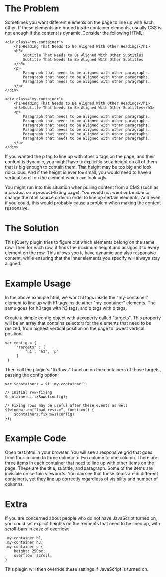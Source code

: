 The Problem
===========

Sometimes you want different elements on the page to line up with each other. If these elements are buried inside container elements, usually CSS is not enough if the content is dynamic. Consider the following HTML:

    <div class="my-container">
        <h1>Heading That Needs to Be Aligned With Other Headings</h1>
        <h3>
            Subtitle That Needs to Be Aligned With Other Subtitles
            Subtitle That Needs to Be Aligned With Other Subtitles
        </h3>
        <p>
            Paragraph that needs to be aligned with other paragraphs.
            Paragraph that needs to be aligned with other paragraphs.
            Paragraph that needs to be aligned with other paragraphs.
        </p>
    </div>
    
    <div class="my-container">
        <h1>Heading That Needs to Be Aligned With Other Headings</h1>
        <h3>Subtitle That Needs to Be Aligned With Other Subtitles</h3>
        <p>
            Paragraph that needs to be aligned with other paragraphs.
            Paragraph that needs to be aligned with other paragraphs.
            Paragraph that needs to be aligned with other paragraphs.
            Paragraph that needs to be aligned with other paragraphs.
            Paragraph that needs to be aligned with other paragraphs.
            Paragraph that needs to be aligned with other paragraphs.
        </p>
    </div>
    
If you wanted the p tag to line up with other p tags on the page, and their content is dynamic, you might have to explicitly set a height on all of them that is big enough to contain them. That height may be too big and look ridiculous. And if the height is ever too small, you would need to have a vertical scroll on the element which can look ugly.

You might run into this situation when pulling content from a CMS (such as a product on a product-listing page). You would not want or be able to change the html source order in order to line up certain elements. And even if you could, this would probably cause a problem when making the content responsive.

The Solution
============

This jQuery plugin tries to figure out which elements belong on the same row. Then for each row, it finds the maximum height and assigns it to every element on the row. This allows you to have dynamic and also responsive content, while ensuring that the inner elements you specify will always stay aligned.

Example Usage
=============

In the above example html, we want h1 tags inside the "my-container" element to line up with h1 tags inside other "my-container" elements. The same goes for h3 tags with h3 tags, and p tags with p tags.

Create a simple config object with a property called "targets". This property will be an array that contains selectors for the elements that need to be resized, from highest vertical position on the page to lowest vertical position:

    var config = {
         "targets" : [
             'h1', 'h3', 'p'
         ]
     }
     
Then call the plugin's "fixRows" function on the containers of those targets, passing the config option:
     
    var $containers = $('.my-container');
    
    // Initial row-fixing
    $containers.fixRows(config);
    
    // Fixing rows may be useful after these events as well
    $(window).on("load resize", function() { 
        $containers.fixRows(config)
    });


Example Code
============

Open test.html in your browser. You will see a responsive grid that goes from four column to three column to two column to one column. There are three items in each container that need to line up with other items on the page. These are the title, subtitle, and paragraph. Some of the items are invisible on certain viewports. You can see that these items are in different containers, yet they line up correctly regardless of visibility and number of columns.

Extra
=====

If you are concerned about people who do not have JavaScript turned on, you could set explicit heights on the elements that need to be lined up, with scroll-bars in case of overflow:

    .my-container h1, 
    .my-container h3, 
    .my-container p {
        height: 250px;
        overflow: scroll;
    }

This plugin will then override these settings if JavaScript is turned on.
